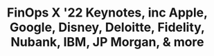 ---
title: FinOps X '22 Keynotes, inc Apple, Google, Disney, Deloitte, Fidelity, Nubank, IBM, JP Morgan, & more
description: FinOps X 2022 was the inaugural FinOps conference hosted by FinOps Foundation. We created a space for every individual who manages the value of cloud and provided enriching connections, professional advancement, and inspiration regardless of your FinOps knowledge level or know-how.
date-added: Jun 2022
type: Video
source: FinOps Foundation
label: 
link: https://youtu.be/-It8MhfTdmQ
cloud-provider: 
  - Multi-Cloud
permalink: /resources/not-here/
weight: 30
listing: true
---